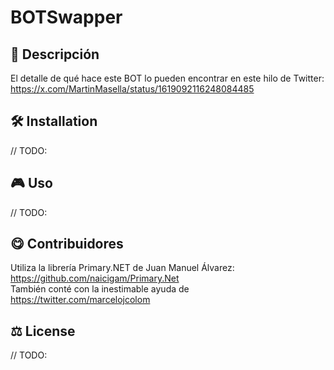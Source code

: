 ﻿# BOTSwapper
## 📄 Descripción

El detalle de qué hace este BOT lo pueden encontrar en este hilo de Twitter:  
https://x.com/MartinMasella/status/1619092116248084485  

## 🛠 Installation

// TODO:

## 🎮 Uso 

// TODO:

## 😋 Contribuidores

Utiliza la librería Primary.NET de Juan Manuel Álvarez: https://github.com/naicigam/Primary.Net  
También conté con la inestimable ayuda de https://twitter.com/marcelojcolom  

## ⚖️ License

// TODO:
